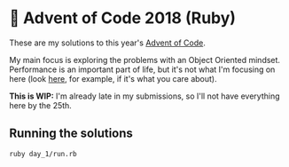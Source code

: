 # 🎄 Advent of Code 2018 (Ruby)

These are my solutions to this year's [Advent of Code](https://adventofcode.com/2018).

My main focus is exploring the problems with an Object Oriented mindset. Performance is an important part of life, but it's not what I'm focusing on here (look [here](https://github.com/petertseng/adventofcode-rb-2018), for example, if it's what you care about).

**This is WIP:** I'm already late in my submissions, so I'll not have everything here by the 25th.

## Running the solutions

```
ruby day_1/run.rb
```
